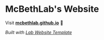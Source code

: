
# McBethLab's Website

Visit **[mcbethlab.github.io](https://mcbethlab.github.io)** 🚀

_Built with [Lab Website Template](https://greene-lab.gitbook.io/lab-website-template-docs)_

